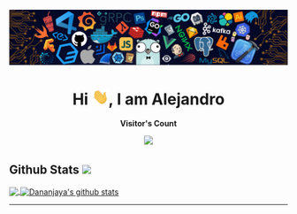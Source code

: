 
<p align="center"><img src="https://raw.githubusercontent.com/KevinPatel04/KevinPatel04/master/header.png"></p>

<h1 align="center">Hi <img src="https://raw.githubusercontent.com/KevinPatel04/KevinPatel04/master/Hi.gif" width="30px">, I am Alejandro </h1>



<p align="center"><b>Visitor's Count</b></p>

<p align="center"><img src="https://github-readme-stats.vercel.app/api/top-langs/?username=MMD253&layout=compact&hide=TSQL&theme=chartreuse-dark"></p>
 


## Github Stats <img src="https://media.giphy.com/media/cj87CxfRtrUifF3Ryk/giphy.gif" width="25px">
<a href="[https://github.com/MMD253/">
  <img align="center" src="https://github-readme-stats.vercel.app/api/top-langs/?username=MMD253&show_icons=true&theme=dark&langs_count=8&count_private=true&card_width=280" height="220px"/>
</a>
<a href="[https://github.com/MMD253/">
 <img align="center" src="https://github-readme-stats.vercel.app/api?username=MMD253&count_private=true&hide=stars&show_icons=true&theme=dark&line_height=27"  alt="Dananjaya's github stats" height="220px" />
</a>






---

<!--
**MMD253/MMD253** is a ✨ _special_ ✨ repository because its `README.md` (this file) appears on your GitHub profile.

Here are some ideas to get you started:

- 🔭 I’m currently working on ...
- 🌱 I’m currently learning ...
- 👯 I’m looking to collaborate on ...
- 🤔 I’m looking for help with ...
- 💬 Ask me about ...
- 📫 How to reach me: ...
- 😄 Pronouns: ...
- ⚡ Fun fact: ...
-->
